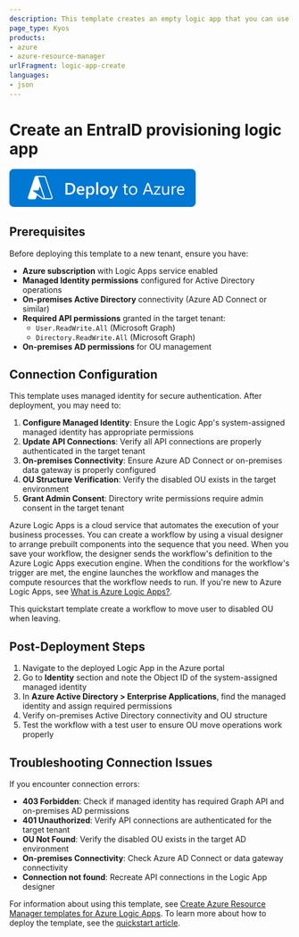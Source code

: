 ```yaml
---
description: This template creates an empty logic app that you can use to define workflows.
page_type: Kyos
products:
- azure
- azure-resource-manager
urlFragment: logic-app-create
languages:
- json
---
```

# Create an EntraID provisioning logic app

[![Deploy To Azure](https://raw.githubusercontent.com/Azure/azure-quickstart-templates/master/1-CONTRIBUTION-GUIDE/images/deploytoazure.svg?sanitize=true)](https://portal.azure.com/#create/Microsoft.Template/uri/https%3A%2F%2Fraw.githubusercontent.com%2Fkyos-public%2Flogicapp-template%2Fmain%2Fkyos.logicapp%2Fentraid.governance%2FMoveUserInDisabledOU%2FMoveUserInDisabledOU.json)

## Prerequisites

Before deploying this template to a new tenant, ensure you have:

- **Azure subscription** with Logic Apps service enabled
- **Managed Identity permissions** configured for Active Directory operations
- **On-premises Active Directory** connectivity (Azure AD Connect or similar)
- **Required API permissions** granted in the target tenant:
  - `User.ReadWrite.All` (Microsoft Graph)
  - `Directory.ReadWrite.All` (Microsoft Graph)
- **On-premises AD permissions** for OU management

## Connection Configuration

This template uses managed identity for secure authentication. After deployment, you may need to:

1. **Configure Managed Identity**: Ensure the Logic App's system-assigned managed identity has appropriate permissions
2. **Update API Connections**: Verify all API connections are properly authenticated in the target tenant
3. **On-premises Connectivity**: Ensure Azure AD Connect or on-premises data gateway is properly configured
4. **OU Structure Verification**: Verify the disabled OU exists in the target environment
5. **Grant Admin Consent**: Directory write permissions require admin consent in the target tenant

Azure Logic Apps is a cloud service that automates the execution of your business processes. You can create a workflow by using a visual designer to arrange prebuilt components into the sequence that you need. When you save your workflow, the designer sends the workflow's definition to the Azure Logic Apps execution engine. When the conditions for the workflow's trigger are met, the engine launches the workflow and manages the compute resources that the workflow needs to run. If you're new to Azure Logic Apps, see [What is Azure Logic Apps?](https://learn.microsoft.com/azure/logic-apps/logic-apps-overview).

This quickstart template create a workflow to move user to disabled OU when leaving.

## Post-Deployment Steps

1. Navigate to the deployed Logic App in the Azure portal
2. Go to **Identity** section and note the Object ID of the system-assigned managed identity
3. In **Azure Active Directory > Enterprise Applications**, find the managed identity and assign required permissions
4. Verify on-premises Active Directory connectivity and OU structure
5. Test the workflow with a test user to ensure OU move operations work properly

## Troubleshooting Connection Issues

If you encounter connection errors:

- **403 Forbidden**: Check if managed identity has required Graph API and on-premises AD permissions
- **401 Unauthorized**: Verify API connections are authenticated for the target tenant
- **OU Not Found**: Verify the disabled OU exists in the target AD environment
- **On-premises Connectivity**: Check Azure AD Connect or data gateway connectivity
- **Connection not found**: Recreate API connections in the Logic App designer

For information about using this template, see [Create Azure Resource Manager templates for Azure Logic Apps](https://learn.microsoft.com/azure/logic-apps/logic-apps-create-deploy-template). To learn more about how to deploy the template, see the [quickstart article](https://learn.microsoft.com/azure/logic-apps/quickstart-create-deploy-azure-resource-manager-template).
